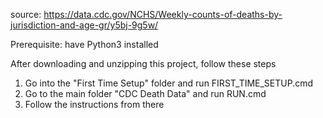 source: https://data.cdc.gov/NCHS/Weekly-counts-of-deaths-by-jurisdiction-and-age-gr/y5bj-9g5w/

Prerequisite: have Python3 installed

After downloading and unzipping this project, follow these steps
1. Go into the "First Time Setup" folder and run FIRST_TIME_SETUP.cmd
2. Go to the main folder "CDC Death Data" and run RUN.cmd
3. Follow the instructions from there